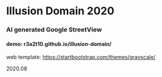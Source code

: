 # Illusion Domain 2020
### AI generated Google StreetView
#### demo: r3a2t10.github.io/illusion-domain/
web template: https://startbootstrap.com/themes/grayscale/

2020.08


